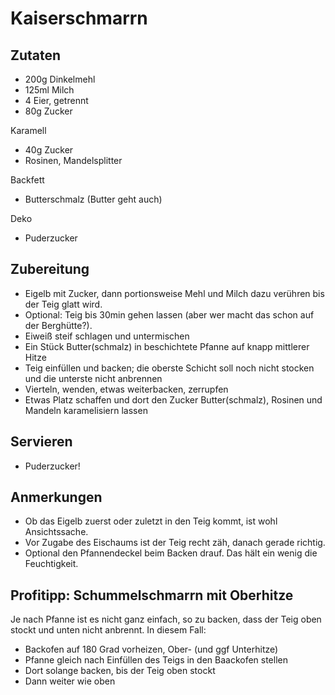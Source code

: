 # Kaiserschmarrn

## Zutaten
* 200g Dinkelmehl
* 125ml Milch
* 4 Eier, getrennt
* 80g Zucker

Karamell
* 40g Zucker
* Rosinen, Mandelsplitter

Backfett
* Butterschmalz (Butter geht auch)

Deko
* Puderzucker

## Zubereitung
* Eigelb mit Zucker, dann portionsweise Mehl und Milch dazu verühren bis der Teig glatt wird. 
* Optional: Teig bis 30min gehen lassen (aber wer macht das schon auf der Berghütte?).
* Eiweiß steif schlagen und untermischen
* Ein Stück Butter(schmalz) in beschichtete Pfanne auf knapp mittlerer Hitze
* Teig einfüllen und backen; die oberste Schicht soll noch nicht stocken und die unterste nicht anbrennen
* Vierteln, wenden, etwas weiterbacken, zerrupfen
* Etwas Platz schaffen und dort den Zucker Butter(schmalz), Rosinen und Mandeln karamelisiern lassen

## Servieren
* Puderzucker!

## Anmerkungen 
* Ob das Eigelb zuerst oder zuletzt in den Teig kommt, ist wohl Ansichtssache.
* Vor Zugabe des Eischaums ist der Teig recht zäh, danach gerade richtig.
* Optional den Pfannendeckel beim Backen drauf. Das hält ein wenig die Feuchtigkeit.

## Profitipp: Schummelschmarrn mit Oberhitze
Je nach Pfanne ist es nicht ganz einfach, so zu backen, dass der Teig oben stockt und unten nicht anbrennt. In diesem Fall:
* Backofen auf 180 Grad vorheizen, Ober- (und ggf Unterhitze)
* Pfanne gleich nach Einfüllen des Teigs in den Baackofen stellen
* Dort solange backen, bis der Teig oben stockt
* Dann weiter wie oben
